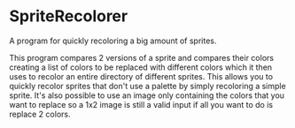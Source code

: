 # SpriteRecolorer
A program for quickly recoloring a big amount of sprites.

This program compares 2 versions of a sprite and compares their colors creating a list of colors to be replaced with different colors which it then uses to recolor an entire directory of different sprites.
This allows you to quickly recolor sprites that don't use a palette by simply recoloring a simple sprite.
It's also possible to use an image only containing the colors that you want to replace so a 1x2 image is still a valid input if all you want to do is replace 2 colors.
